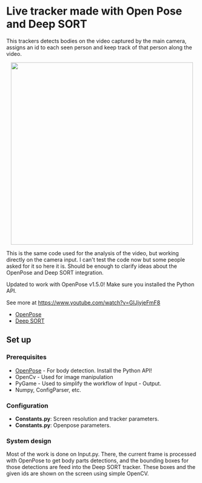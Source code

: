 # Live tracker made with Open Pose and Deep SORT

This trackers detects bodies on the video captured by the main camera, assigns an id to each seen person and keep track of that person along the video.

<p align="center">
    <img src="demo.gif", width="480">
</p>

This is the same code used for the analysis of the video, but working directly on the camera input. I can't test the code now but some people asked for it so here it is. Should be enough to clarify ideas about the OpenPose and Deep SORT integration.

Updated to work with OpenPose v1.5.0! Make sure you installed the Python API.

See more at https://www.youtube.com/watch?v=GIJjyjeFmF8

* [OpenPose](https://github.com/CMU-Perceptual-Computing-Lab/openpose)
* [Deep SORT](https://github.com/nwojke/deep_sort)

## Set up
### Prerequisites
* [OpenPose](https://github.com/CMU-Perceptual-Computing-Lab/openpose) - For body detection. Install the Python API!
* OpenCv - Used for image manipulation
* PyGame - Used to simplify the workflow of Input - Output.
* Numpy, ConfigParser, etc.


### Configuration

- **Constants.py**: Screen resolution and tracker parameters.
- **Constants.py**: Openpose parameters.


### System design
Most of the work is done on Input.py. There, the current frame is processed with OpenPose to get body parts detections, and the bounding boxes for those detections are feed into the Deep SORT tracker. These boxes and the given ids are shown on the screen using simple OpenCV.
